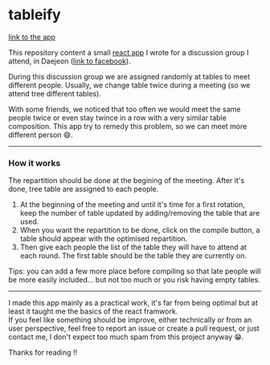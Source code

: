 # tableify

[link to the app](https://stormy-beach-24704.herokuapp.com/)

This repository content a small [react app](https://stormy-beach-24704.herokuapp.com/) I wrote for a discussion group I attend, in Daejeon ([link to facebook](https://www.facebook.com/officialdisg/)).

During this discussion group we are assigned randomly at tables to meet different people. Usually, we change table twice during a meeting (so we attend tree different tables).

With some friends, we noticed that too often we would meet the same people twice or even stay twince in a row with a very similar table composition. This app try to remedy this problem, so we can meet more different person :smile:.

---

### How it works

The repartition should be done at the begining of the meeting. After it's done, tree table are assigned to each people.


1. At the beginning of the meeting and until it's time for a first rotation, keep the number of table updated by adding/removing the table that are used.
2. When you want the repartition to be done, click on the compile button, a table should appear with the optimised repartition.
3. Then give each people the list of the table they will have to attend at each round. The first table should be the table they are currently on.

Tips: you can add a few more place before compiling so that late people will be more easily included... but not too much or you risk having empty tables.

---

I made this app mainly as a practical work, it's far from being optimal but at least it taught me the basics of the react framwork.  
If you feel like something should be improve, either technically or from an user perspective, feel free to report an issue or create a pull request, or just contact me, I don't expect too much spam from this project anyway :grin:.

Thanks for reading !!